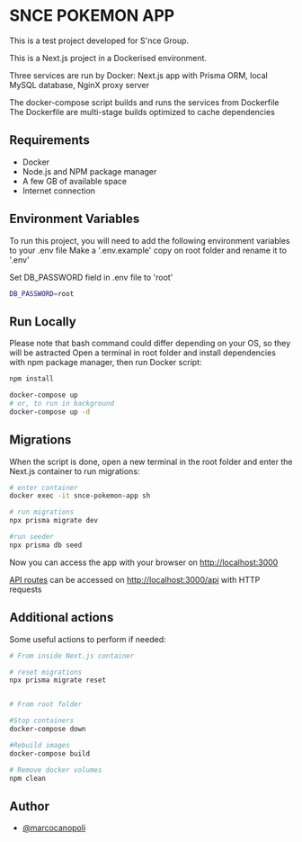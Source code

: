 # SNCE POKEMON APP

This is a test project developed for S'nce Group.

This is a Next.js project in a Dockerised environment.

Three services are run by Docker: Next.js app with Prisma ORM,
local MySQL database, NginX proxy server

The docker-compose script builds and runs the services from Dockerfile
The Dockerfile are multi-stage builds optimized to cache dependencies

## Requirements

- Docker
- Node.js and NPM package manager
- A few GB of available space
- Internet connection

## Environment Variables

To run this project, you will need to add the following environment variables to your .env file
Make a '.env.example' copy on root folder and rename it to '.env'

Set DB_PASSWORD field in .env file to 'root'

```bash
DB_PASSWORD=root
```

## Run Locally

Please note that bash command could differ depending on your OS, so they will be astracted
Open a terminal in root folder and install dependencies with npm package manager, then run Docker script:

```bash
npm install

docker-compose up
# or, to run in background
docker-compose up -d
```

## Migrations

When the script is done, open a new terminal in the root folder and enter the Next.js container to run migrations:

```bash
# enter container
docker exec -it snce-pokemon-app sh

# run migrations
npx prisma migrate dev

#run seeder
npx prisma db seed
```

Now you can access the app with your browser on [http://localhost:3000](http://localhost:3000)

[API routes](https://nextjs.org/docs/api-routes/introduction) can be accessed on [http://localhost:3000/api](http://localhost:3000/api) with HTTP requests

## Additional actions

Some useful actions to perform if needed:

```bash
# From inside Next.js container

# reset migrations
npx prisma migrate reset


# From root folder

#Stop containers
docker-compose down

#Rebuild images
docker-compose build

# Remove docker volumes
npm clean
```

## Author

- [@marcocanopoli](https://www.github.com/marcocanopoli)
